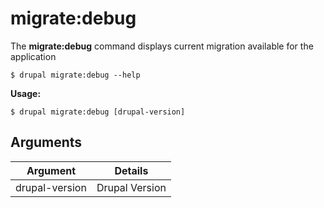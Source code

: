 # migrate:debug
The **migrate:debug** command displays current migration available for the application

```
$ drupal migrate:debug --help
```
**Usage:**
```
$ drupal migrate:debug [drupal-version]
```
## Arguments
Argument | Details
------------ |-------------
drupal-version    |    Drupal Version
